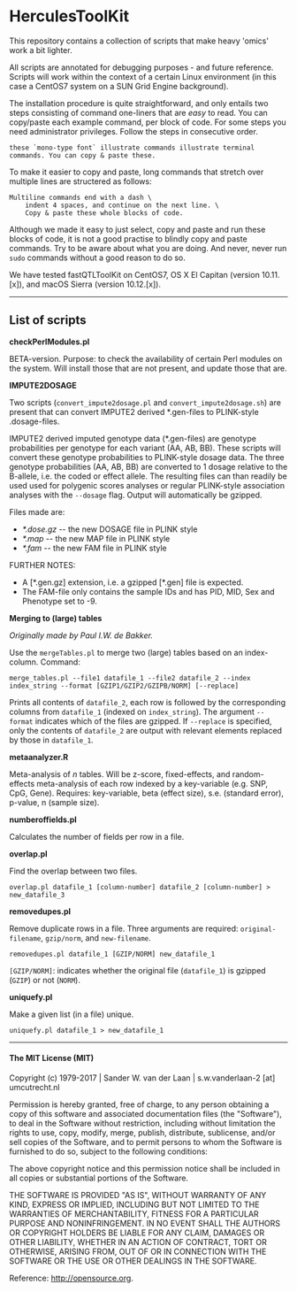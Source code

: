 # HerculesToolKit

This repository contains a collection of scripts that make heavy 'omics' work a bit lighter. 

All scripts are annotated for debugging purposes - and future reference. Scripts will work within the context of a certain Linux environment (in this case a CentOS7 system on a SUN Grid Engine background). 

The installation procedure is quite straightforward, and only entails two steps consisting of command one-liners that are *easy* to read. You can copy/paste each example command, per block of code. For some steps you need administrator privileges. Follow the steps in consecutive order.

```
these `mono-type font` illustrate commands illustrate terminal commands. You can copy & paste these.
```

To make it easier to copy and paste, long commands that stretch over multiple lines are structered as follows:

```
Multiline commands end with a dash \
	indent 4 spaces, and continue on the next line. \
	Copy & paste these whole blocks of code.
```

Although we made it easy to just select, copy and paste and run these blocks of code, it is not a good practise to blindly copy and paste commands. Try to be aware about what you are doing. And never, never run `sudo` commands without a good reason to do so. 

We have tested fastQTLToolKit on CentOS7, OS X El Capitan (version 10.11.[x]), and macOS Sierra (version 10.12.[x]). 

--------------

## List of scripts

**checkPerlModules.pl**

BETA-version. Purpose: to check the availability of certain Perl modules on the system. Will install those that are not present, and update those that are.

**IMPUTE2DOSAGE**

Two scripts (`convert_impute2dosage.pl` and `convert_impute2dosage.sh`) are present that can convert IMPUTE2 derived \*.gen-files to PLINK-style .dosage-files.

IMPUTE2 derived imputed genotype data (\*.gen-files) are genotype probabilities per genotype for each variant (AA, AB, BB). These scripts will convert these genotype probabilities to PLINK-style dosage data. The three genotype probabilities (AA, AB, BB) are converted to 1 dosage relative to the B-allele, i.e. the coded or effect allele. The resulting files can than readily be used used for polygenic scores analyses or regular PLINK-style association analyses with the `--dosage` flag. Output will automatically be gzipped.

Files made are:

- *\*.dose.gz* -- the new DOSAGE file in PLINK style 
- *\*.map* -- the new MAP file in PLINK style 
- *\*.fam* -- the new FAM file in PLINK style 

FURTHER NOTES: 
- A [\*.gen.gz] extension, i.e. a gzipped [\*.gen] file is expected. 
- The FAM-file only contains the sample IDs and has PID, MID, Sex and Phenotype set to -9.

**Merging to (large) tables**

*Originally made by Paul I.W. de Bakker.*

Use the `mergeTables.pl` to merge two (large) tables based on an index-column. Command: 

```
merge_tables.pl --file1 datafile_1 --file2 datafile_2 --index index_string --format [GZIP1/GZIP2/GZIPB/NORM] [--replace]
```

Prints all contents of `datafile_2`, each row is followed by the corresponding columns from `datafile_1` (indexed on `index_string`). The argument `--format` indicates which of the files are gzipped. If `--replace` is specified, only the contents of `datafile_2` are output with relevant elements replaced by those in `datafile_1`.

**metaanalyzer.R**

Meta-analysis of *n* tables. Will be z-score, fixed-effects, and random-effects meta-analysis of each row indexed by a key-variable (e.g. SNP, CpG, Gene). Requires: key-variable, beta (effect size), s.e. (standard error), p-value, n (sample size).

**numberoffields.pl**

Calculates the number of fields per row in a file.

**overlap.pl**

Find the overlap between two files.

```
overlap.pl datafile_1 [column-number] datafile_2 [column-number] > new_datafile_3
```

**removedupes.pl**

Remove duplicate rows in a file. Three arguments are required: `original-filename`, `gzip/norm`, and `new-filename`.

```
removedupes.pl datafile_1 [GZIP/NORM] new_datafile_1
```

`[GZIP/NORM]`: indicates whether the original file (`datafile_1`) is gzipped (`GZIP`) or not (`NORM`).

**uniquefy.pl**

Make a given list (in a file) unique.

```
uniquefy.pl datafile_1 > new_datafile_1
```

--------------

#### The MIT License (MIT)
Copyright (c) 1979-2017 | Sander W. van der Laan | s.w.vanderlaan-2 [at] umcutrecht.nl

Permission is hereby granted, free of charge, to any person obtaining a copy of this software and associated documentation files (the "Software"), to deal in the Software without restriction, including without limitation the rights to use, copy, modify, merge, publish, distribute, sublicense, and/or sell copies of the Software, and to permit persons to whom the Software is furnished to do so, subject to the following conditions:   

The above copyright notice and this permission notice shall be included in all copies or substantial portions of the Software.

THE SOFTWARE IS PROVIDED "AS IS", WITHOUT WARRANTY OF ANY KIND, EXPRESS OR IMPLIED, INCLUDING BUT NOT LIMITED TO THE WARRANTIES OF MERCHANTABILITY, FITNESS FOR A PARTICULAR PURPOSE AND NONINFRINGEMENT. IN NO EVENT SHALL THE AUTHORS OR COPYRIGHT HOLDERS BE LIABLE FOR ANY CLAIM, DAMAGES OR OTHER LIABILITY, WHETHER IN AN ACTION OF CONTRACT, TORT OR OTHERWISE, ARISING FROM, OUT OF OR IN CONNECTION WITH THE SOFTWARE OR THE USE OR OTHER DEALINGS IN THE SOFTWARE.

Reference: http://opensource.org.
